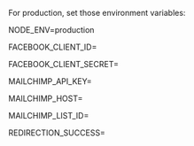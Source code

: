 For production, set those environment variables:

NODE_ENV=production

FACEBOOK_CLIENT_ID=

FACEBOOK_CLIENT_SECRET=

MAILCHIMP_API_KEY=

MAILCHIMP_HOST=

MAILCHIMP_LIST_ID=

REDIRECTION_SUCCESS=
